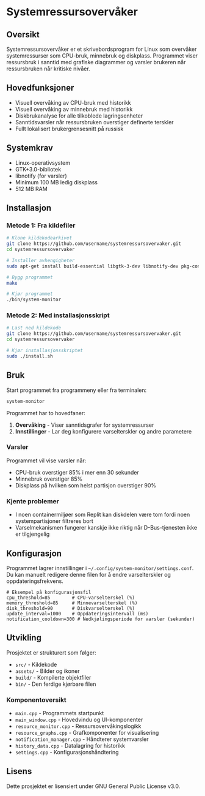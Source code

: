# Systemressursovervåker

## Oversikt
Systemressursovervåker er et skrivebordsprogram for Linux som overvåker systemressurser som CPU-bruk, minnebruk og diskplass. Programmet viser ressursbruk i sanntid med grafiske diagrammer og varsler brukeren når ressursbruken når kritiske nivåer.

## Hovedfunksjoner
- Visuell overvåking av CPU-bruk med historikk
- Visuell overvåking av minnebruk med historikk
- Diskbrukanalyse for alle tilkoblede lagringsenheter
- Sanntidsvarsler når ressursbruken overstiger definerte terskler
- Fullt lokalisert brukergrensesnitt på russisk

## Systemkrav
- Linux-operativsystem
- GTK+3.0-bibliotek
- libnotify (for varsler)
- Minimum 100 MB ledig diskplass
- 512 MB RAM

## Installasjon

### Metode 1: Fra kildefiler
```bash
# Klone kildekodearkivet
git clone https://github.com/username/systemressursovervaker.git
cd systemressursovervaker

# Installer avhengigheter
sudo apt-get install build-essential libgtk-3-dev libnotify-dev pkg-config

# Bygg programmet
make

# Kjør programmet
./bin/system-monitor
```

### Metode 2: Med installasjonsskript
```bash
# Last ned kildekode
git clone https://github.com/username/systemressursovervaker.git
cd systemressursovervaker

# Kjør installasjonsskriptet
sudo ./install.sh
```

## Bruk
Start programmet fra programmeny eller fra terminalen:
```bash
system-monitor
```

Programmet har to hovedfaner:
1. **Overvåking** - Viser sanntidsgrafer for systemressurser
2. **Innstillinger** - Lar deg konfigurere varselterskler og andre parametere

### Varsler
Programmet vil vise varsler når:
- CPU-bruk overstiger 85% i mer enn 30 sekunder
- Minnebruk overstiger 85%
- Diskplass på hvilken som helst partisjon overstiger 90%

### Kjente problemer
- I noen containermiljøer som Replit kan diskdelen være tom fordi noen systempartisjoner filtreres bort
- Varselmekanismen fungerer kanskje ikke riktig når D-Bus-tjenesten ikke er tilgjengelig

## Konfigurasjon
Programmet lagrer innstillinger i `~/.config/system-monitor/settings.conf`. 
Du kan manuelt redigere denne filen for å endre varselterskler og oppdateringsfrekvens.

```
# Eksempel på konfigurasjonsfil
cpu_threshold=85        # CPU-varselterskel (%)
memory_threshold=85     # Minnevarselterskel (%)
disk_threshold=90       # Diskvarselterskel (%)
update_interval=1000    # Oppdateringsintervall (ms)
notification_cooldown=300 # Nedkjølingsperiode for varsler (sekunder)
```

## Utvikling
Prosjektet er strukturert som følger:
- `src/` - Kildekode
- `assets/` - Bilder og ikoner
- `build/` - Kompilerte objektfiler
- `bin/` - Den ferdige kjørbare filen

### Komponentoversikt
- `main.cpp` - Programmets startpunkt
- `main_window.cpp` - Hovedvindu og UI-komponenter
- `resource_monitor.cpp` - Ressursovervåkingslogikk
- `resource_graphs.cpp` - Grafkomponenter for visualisering
- `notification_manager.cpp` - Håndterer systemvarsler
- `history_data.cpp` - Datalagring for historikk
- `settings.cpp` - Konfigurasjonshåndtering

## Lisens
Dette prosjektet er lisensiert under GNU General Public License v3.0.